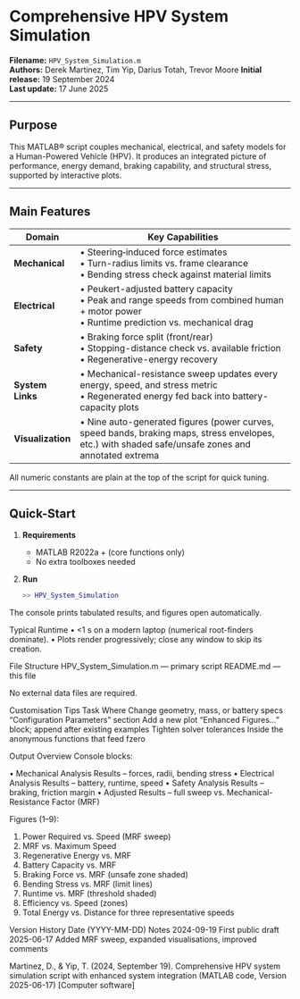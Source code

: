 # Comprehensive HPV System Simulation  
**Filename:** `HPV_System_Simulation.m`  
**Authors:** Derek Martinez, Tim Yip, Darius Totah, Trevor Moore
**Initial release:** 19 September 2024  
**Last update:** 17 June 2025  

---

## Purpose
This MATLAB® script couples mechanical, electrical, and safety models for a Human-Powered Vehicle (HPV). It produces an integrated picture of performance, energy demand, braking capability, and structural stress, supported by interactive plots.

---

## Main Features
| Domain           | Key Capabilities |
|------------------|------------------|
| **Mechanical**   | • Steering‐induced force estimates  <br>• Turn-radius limits vs. frame clearance  <br>• Bending stress check against material limits |
| **Electrical**   | • Peukert-adjusted battery capacity  <br>• Peak and range speeds from combined human + motor power  <br>• Runtime prediction vs. mechanical drag |
| **Safety**       | • Braking force split (front/rear)  <br>• Stopping-distance check vs. available friction  <br>• Regenerative-energy recovery |
| **System Links** | • Mechanical-resistance sweep updates every energy, speed, and stress metric  <br>• Regenerated energy fed back into battery-capacity plots |
| **Visualization**| • Nine auto-generated figures (power curves, speed bands, braking maps, stress envelopes, etc.) with shaded safe/unsafe zones and annotated extrema |

All numeric constants are plain at the top of the script for quick tuning.

---

## Quick-Start
1. **Requirements**  
   * MATLAB R2022a + (core functions only)  
   * No extra toolboxes needed

2. **Run**  
   ```matlab
   >> HPV_System_Simulation
The console prints tabulated results, and figures open automatically.

Typical Runtime
• <1 s on a modern laptop (numerical root-finders dominate).
• Plots render progressively; close any window to skip its creation.

File Structure
HPV_System_Simulation.m         — primary script
README.md                       — this file

No external data files are required.

Customisation Tips
Task	Where
Change geometry, mass, or battery specs	“Configuration Parameters” section
Add a new plot	“Enhanced Figures…” block; append after existing examples
Tighten solver tolerances	Inside the anonymous functions that feed fzero

Output Overview
Console blocks:

• Mechanical Analysis Results – forces, radii, bending stress
• Electrical Analysis Results – battery, runtime, speed
• Safety Analysis Results – braking, friction margin
• Adjusted Results – full sweep vs. Mechanical-Resistance Factor (MRF)

Figures (1–9):

1. Power Required vs. Speed (MRF sweep)
2. MRF vs. Maximum Speed
3. Regenerative Energy vs. MRF
4. Battery Capacity vs. MRF
5. Braking Force vs. MRF (unsafe zone shaded)
6. Bending Stress vs. MRF (limit lines)
7. Runtime vs. MRF (threshold shaded)
8. Efficiency vs. Speed (zones)
9. Total Energy vs. Distance for three representative speeds

Version History
Date (YYYY-MM-DD)	Notes
2024-09-19	First public draft
2025-06-17	Added MRF sweep, expanded visualisations, improved comments

Martinez, D., & Yip, T. (2024, September 19). Comprehensive HPV system simulation script with enhanced system integration (MATLAB code, Version 2025-06-17) [Computer software]
